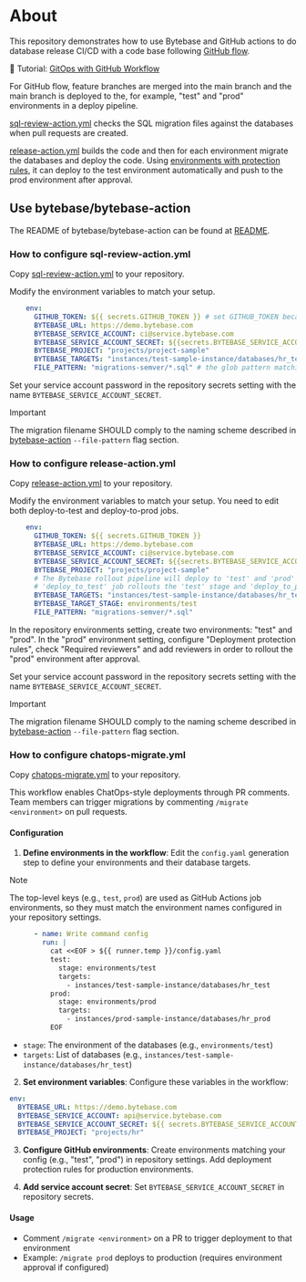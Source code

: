 # About

This repository demonstrates how to use Bytebase and GitHub actions to do database release CI/CD with a code base following [GitHub flow](https://docs.github.com/en/get-started/using-github/github-flow).

🔗 Tutorial: [GitOps with GitHub Workflow](https://docs.bytebase.com/tutorials/gitops-github-workflow)

For GitHub flow, feature branches are merged into the main branch and the main branch is deployed to the, for example, "test" and "prod" environments in a deploy pipeline.

[sql-review-action.yml](/.github/workflows/sql-review-action.yml) checks the SQL migration files against the databases when pull requests are created.

[release-action.yml](/.github/workflows/release-action.yml) builds the code and then for each environment migrate the databases and deploy the code. Using [environments with protection rules](https://docs.github.com/en/actions/managing-workflow-runs-and-deployments/managing-deployments/managing-environments-for-deployment#required-reviewers), it can deploy to the test environment automatically and push to the prod environment after approval.

## Use bytebase/bytebase-action

The README of bytebase/bytebase-action can be found at [README](https://github.com/bytebase/bytebase/blob/main/action/README.md).

### How to configure sql-review-action.yml

Copy [sql-review-action.yml](/.github/workflows/sql-review-action.yml) to your repository.

Modify the environment variables to match your setup.

```yml
    env:
      GITHUB_TOKEN: ${{ secrets.GITHUB_TOKEN }} # set GITHUB_TOKEN because the 'Check release' step needs it to comment the pull request with check results.
      BYTEBASE_URL: https://demo.bytebase.com
      BYTEBASE_SERVICE_ACCOUNT: ci@service.bytebase.com
      BYTEBASE_SERVICE_ACCOUNT_SECRET: ${{secrets.BYTEBASE_SERVICE_ACCOUNT_SECRET}}
      BYTEBASE_PROJECT: "projects/project-sample"
      BYTEBASE_TARGETS: "instances/test-sample-instance/databases/hr_test" # the database targets to check against.
      FILE_PATTERN: "migrations-semver/*.sql" # the glob pattern matching the migration files.
```

Set your service account password in the repository secrets setting with the name `BYTEBASE_SERVICE_ACCOUNT_SECRET`.

> [!IMPORTANT]
> The migration filename SHOULD comply to the naming scheme described in [bytebase-action](https://github.com/bytebase/bytebase/tree/main/action#global-flags) `--file-pattern` flag section.

### How to configure release-action.yml

Copy [release-action.yml](/.github/workflows/release-action.yml) to your repository.

Modify the environment variables to match your setup.
You need to edit both deploy-to-test and deploy-to-prod jobs.

```yml
    env:
      GITHUB_TOKEN: ${{ secrets.GITHUB_TOKEN }}
      BYTEBASE_URL: https://demo.bytebase.com
      BYTEBASE_SERVICE_ACCOUNT: ci@service.bytebase.com
      BYTEBASE_SERVICE_ACCOUNT_SECRET: ${{secrets.BYTEBASE_SERVICE_ACCOUNT_SECRET}}
      BYTEBASE_PROJECT: "projects/project-sample"
      # The Bytebase rollout pipeline will deploy to 'test' and 'prod' environments.
      # 'deploy_to_test' job rollouts the 'test' stage and 'deploy_to_prod' job rollouts the 'prod' stage.
      BYTEBASE_TARGETS: "instances/test-sample-instance/databases/hr_test,instances/prod-sample-instance/databases/hr_prod"
      BYTEBASE_TARGET_STAGE: environments/test
      FILE_PATTERN: "migrations-semver/*.sql"
```

In the repository environments setting, create two environments: "test" and "prod". In the "prod" environment setting, configure "Deployment protection rules", check "Required reviewers" and add reviewers in order to rollout the "prod" environment after approval.

Set your service account password in the repository secrets setting with the name `BYTEBASE_SERVICE_ACCOUNT_SECRET`.

> [!IMPORTANT]
> The migration filename SHOULD comply to the naming scheme described in [bytebase-action](https://github.com/bytebase/bytebase/tree/main/action#global-flags) `--file-pattern` flag section.

### How to configure chatops-migrate.yml

Copy [chatops-migrate.yml](/.github/workflows/chatops-migrate.yml) to your repository.

This workflow enables ChatOps-style deployments through PR comments. Team members can trigger migrations by commenting `/migrate <environment>` on pull requests.

#### Configuration

1. **Define environments in the workflow**: Edit the `config.yaml` generation step to define your environments and their database targets.

> [!NOTE]
> The top-level keys (e.g., `test`, `prod`) are used as GitHub Actions job environments, so they must match the environment names configured in your repository settings.


```yml
      - name: Write command config
        run: |
          cat <<EOF > ${{ runner.temp }}/config.yaml
          test:
            stage: environments/test
            targets:
              - instances/test-sample-instance/databases/hr_test
          prod:
            stage: environments/prod
            targets:
              - instances/prod-sample-instance/databases/hr_prod
          EOF
```

- `stage`: The environment of the databases (e.g., `environments/test`)
- `targets`: List of databases (e.g., `instances/test-sample-instance/databases/hr_test`)

2. **Set environment variables**: Configure these variables in the workflow:

```yml
env:
  BYTEBASE_URL: https://demo.bytebase.com
  BYTEBASE_SERVICE_ACCOUNT: api@service.bytebase.com
  BYTEBASE_SERVICE_ACCOUNT_SECRET: ${{ secrets.BYTEBASE_SERVICE_ACCOUNT_SECRET }}
  BYTEBASE_PROJECT: "projects/hr"
```

3. **Configure GitHub environments**: Create environments matching your config (e.g., "test", "prod") in repository settings. Add deployment protection rules for production environments.

4. **Add service account secret**: Set `BYTEBASE_SERVICE_ACCOUNT_SECRET` in repository secrets.

#### Usage

- Comment `/migrate <environment>` on a PR to trigger deployment to that environment
- Example: `/migrate prod` deploys to production (requires environment approval if configured)
